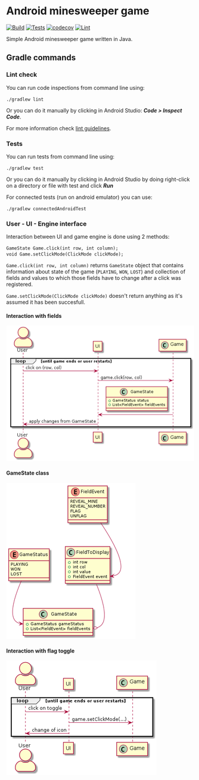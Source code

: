 # Android minesweeper game
[![Build](https://github.com/jk438520/team777-minesweeper/actions/workflows/android.yml/badge.svg)](https://github.com/jk438520/team777-minesweeper/actions/workflows/android.yml)
[![Tests](https://github.com/jk438520/team777-minesweeper/actions/workflows/test.yml/badge.svg)](https://github.com/jk438520/team777-minesweeper/actions/workflows/test.yml)
[![codecov](https://codecov.io/gh/jk438520/team777-minesweeper/branch/main/graph/badge.svg?token=1GOF3DNS2O)](https://codecov.io/gh/jk438520/team777-minesweeper)
[![Lint](https://github.com/jk438520/team777-minesweeper/actions/workflows/lint.yml/badge.svg)](https://github.com/jk438520/team777-minesweeper/actions/workflows/lint.yml)


Simple Android minesweeper game written in Java.

## Gradle commands

### Lint check

You can run code inspections from command line using:
```
./gradlew lint
```
Or you can do it manually by clicking in Android Studio: ___Code > Inspect Code___.

For more information check [lint guidelines](https://developer.android.com/studio/write/lint.html).

### Tests

You can run tests from command line using:
```
./gradlew test
```
Or you can do it manually by clicking in Android Studio by doing right-click on a directory or file with test and click ___Run___

For connected tests (run on android emulator) you can use:
```
./gradlew connectedAndroidTest
```

### User - UI - Engine interface

Interaction between UI and game engine is done using 2 methods:

```
GameState Game.click(int row, int column);
void Game.setClickMode(ClickMode clickMode);
```

`Game.click(int row, int column)` returns `GameState` object that contains information about state of the game (`PLAYING`, `WON`, `LOST`) and collection of fields and values to which those fields have to change after a click was registered.

`Game.setClickMode(ClickMode clickMode)` doesn't return anything as it's assumed it has been succesfull.

#### Interaction with fields

![field interaction UML](UMLs/field_interaction.png)

#### GameState class

![GameState class](UMLs/GameState.png)

#### Interaction with flag toggle

![toggle flag](UMLs/flag_toggle.png)
